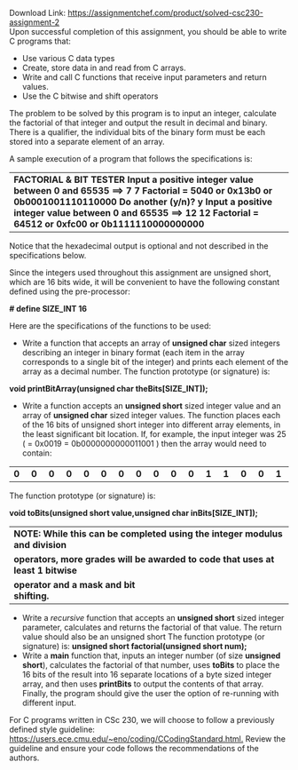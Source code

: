 Download Link: https://assignmentchef.com/product/solved-csc230-assignment-2
<br>
Upon successful completion of this assignment, you should be able to write C programs that:

<ul>

 <li>Use various C data types</li>

 <li>Create, store data in and read from C arrays.</li>

 <li>Write and call C functions that receive input parameters and return values.</li>

 <li>Use the C bitwise and shift operators</li>

</ul>

The problem to be solved by this program is to input an integer, calculate the factorial of that integer and output the result in decimal and binary.  There is a qualifier, the individual bits of the binary form must be each stored into a separate element of an array.

A sample execution of a program that follows the specifications is:

<table width="610">

 <tbody>

  <tr>

   <td width="610"><strong>FACTORIAL &amp; BIT TESTER </strong><strong> </strong><strong>Input a positive integer value between 0 and 65535 ==&gt; 7  </strong><strong>  7     Factorial =  5040 or 0x13b0     or      0b0001001110110000  </strong><strong>Do another (y/n)? y </strong><strong> </strong><strong>Input a positive integer value between 0 and 65535 ==&gt; 12  </strong><strong>  12    Factorial = 64512 or 0xfc00     or      0b1111110000000000 </strong><strong> </strong></td>

  </tr>

 </tbody>

</table>

Notice that the hexadecimal output is optional and not described in the specifications below.

Since the integers used throughout this assignment are unsigned short, which are 16 bits wide, it will be convenient to have the following constant defined using the pre-processor:

<strong># define SIZE_INT 16 </strong>

Here are the specifications of the functions to be used:  <strong> </strong>

<ul>

 <li>Write a function that accepts an array of <strong>unsigned char</strong> sized integers describing an integer in binary format (each item in the array corresponds to a single bit of the integer) and prints each element of the array as a decimal number. The function prototype (or signature) is:</li>

</ul>

<strong>void printBitArray(unsigned char theBits[SIZE_INT]);  </strong>

<ul>

 <li>Write a function accepts an <strong>unsigned short</strong> sized integer value and an array of <strong>unsigned char</strong> sized integer values. The function places each of the 16 bits of unsigned short integer into different array elements, in the least significant bit location.  If, for example, the input integer was 25 ( = 0x0019 = 0b0000000000011001 ) then the array would need to contain:</li>

</ul>

<table width="355">

 <tbody>

  <tr>

   <td width="22"><strong>0 </strong></td>

   <td width="22"><strong>0 </strong></td>

   <td width="22"><strong>0 </strong></td>

   <td width="22"><strong>0 </strong></td>

   <td width="22"><strong>0 </strong></td>

   <td width="22"><strong>0 </strong></td>

   <td width="22"><strong>0 </strong></td>

   <td width="22"><strong>0 </strong></td>

   <td width="22"><strong>0 </strong></td>

   <td width="22"><strong>0 </strong></td>

   <td width="22"><strong>0 </strong></td>

   <td width="22"><strong>1 </strong></td>

   <td width="23"><strong>1 </strong></td>

   <td width="22"><strong>0 </strong></td>

   <td width="22"><strong>0 </strong></td>

   <td width="22"><strong>1 </strong></td>

  </tr>

 </tbody>

</table>




The function prototype (or signature) is:

<strong>void toBits(unsigned short value,unsigned char inBits[SIZE_INT]);  </strong>

<table width="582">

 <tbody>

  <tr>

   <td colspan="2" width="582"><strong>NOTE:  While this can be completed using the integer modulus and division </strong></td>

  </tr>

  <tr>

   <td colspan="2" width="582"><strong>operators, more grades will be awarded to code that uses at least 1 bitwise </strong></td>

  </tr>

  <tr>

   <td width="286"><strong>operator and a mask and bit shifting.</strong></td>

   <td width="296"><strong>   </strong></td>

  </tr>

 </tbody>

</table>




<ul>

 <li>Write a <em>recursive</em> function that accepts an <strong>unsigned short</strong> sized integer parameter, calculates and returns the factorial of that value. The return value should also be an unsigned short  The function prototype (or signature) is:  <strong>unsigned short factorial(unsigned short num); </strong><strong> </strong></li>

 <li>Write a <strong>main</strong> function that, inputs an integer number (of size <strong>unsigned short</strong>), calculates the factorial of that number, uses <strong>toBits</strong> to place the 16 bits of the result into 16 separate locations of a byte sized integer array, and then uses <strong>printBits</strong> to output the contents of that array. Finally, the program should give the user the option of re-running with different input.</li>

</ul>

For C programs written in CSc 230, we will choose to follow a previously defined style guideline:  <a href="https://users.ece.cmu.edu/~eno/coding/CCodingStandard.html">https://users.ece.cmu.edu/~eno/coding/CCodingStandard.html</a><a href="https://users.ece.cmu.edu/~eno/coding/CCodingStandard.html">.</a>  Review the guideline and ensure your code follows the recommendations of the authors.


